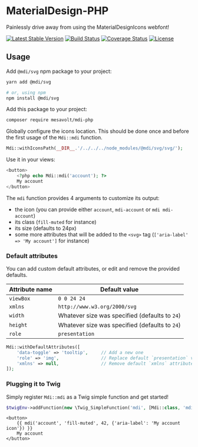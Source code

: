 # MaterialDesign-PHP

Painlessly drive away from using the MaterialDesignIcons webfont!

[![Latest Stable Version](https://poser.pugx.org/mesavolt/mdi-php/v/stable)](https://packagist.org/packages/mesavolt/mdi-php)
[![Build Status](https://travis-ci.org/chteuchteu/MaterialDesignIcons-PHP.svg)](https://travis-ci.org/chteuchteu/MaterialDesignIcons-PHP)
[![Coverage Status](https://coveralls.io/repos/github/chteuchteu/MaterialDesignIcons-PHP/badge.svg)](https://coveralls.io/github/chteuchteu/MaterialDesignIcons-PHP)
[![License](https://poser.pugx.org/mesavolt/mdi-php/license)](https://packagist.org/packages/mesavolt/mdi-php)

## Usage

Add `@mdi/svg` npm package to your project:

```bash
yarn add @mdi/svg

# or, using npm
npm install @mdi/svg
```

Add this package to your project:

```bash
composer require mesavolt/mdi-php
```

Globally configure the icons location. This should be done once and before
the first usage of the `Mdi::mdi` function.

```php
Mdi::withIconsPath(__DIR__.'/../../../node_modules/@mdi/svg/svg/');
```

Use it in your views:

```php
<button>
    <?php echo Mdi::mdi('account'); ?>
    My account
</button>
```

The `mdi` function provides 4 arguments to customize its output:

 - the icon (you can provide either `account`, `mdi-account` or `mdi mdi-account`)
 - its class (`fill-muted` for instance)
 - its size (defaults to 24px)
 - some more attributes that will be added to the `<svg>` tag (`['aria-label' => 'My account']` for instance)

### Default attributes

You can add custom default attributes, or edit and remove the provided defaults.

| Attribute name | Default value                                  |
|----------------|------------------------------------------------|
| `viewBox`      | `0 0 24 24`                                    |
| `xmlns`        | `http://www.w3.org/2000/svg`                   |
| `width`        | Whatever size was specified (defaults to `24`) |
| `height`       | Whatever size was specified (defaults to `24`) |
| `role`         | `presentation`                                 |

```php
Mdi::withDefaultAttributes([
    'data-toggle' => 'tooltip',     // Add a new one
    'role' => 'img',                // Replace default `presentation` value with `img`
    'xmlns' => null,                // Remove default `xmlns` attribute
]);
```

### Plugging it to Twig

Simply register `Mdi::mdi` as a Twig simple function and get started!

```php
$twigEnv->addFunction(new \Twig_SimpleFunction('mdi', [Mdi::class, 'mdi'], ['is_safe' => ['html']]));
```

```twig
<button>
    {{ mdi('account', 'fill-muted', 42, {'aria-label': 'My account icon'}) }}
    My account
</button>
```
